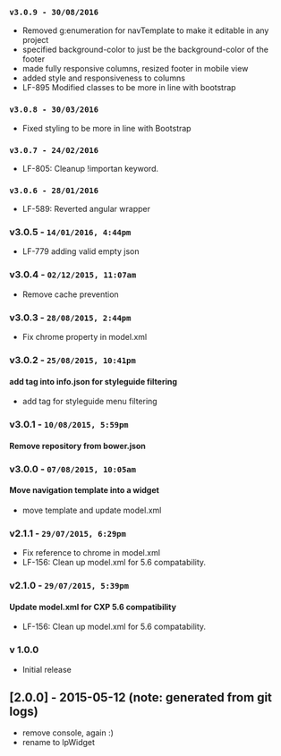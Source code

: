 ### `v3.0.9 - 30/08/2016`
* Removed g:enumeration for navTemplate to make it editable in any project
* specified background-color to just be the background-color of the footer
* made fully responsive columns, resized footer in mobile view
* added style and responsiveness to columns
* LF-895 Modified classes to be more in line with bootstrap

### `v3.0.8 - 30/03/2016`
* Fixed styling to be more in line with Bootstrap

### `v3.0.7 - 24/02/2016`
* LF-805: Cleanup !importan keyword.

### `v3.0.6 - 28/01/2016`
* LF-589: Reverted angular wrapper

### v3.0.5 - `14/01/2016, 4:44pm`
* LF-779 adding valid empty json

### v3.0.4 - `02/12/2015, 11:07am`
* Remove cache prevention

### v3.0.3 - `28/08/2015, 2:44pm`
* Fix chrome property in model.xml


### v3.0.2 - `25/08/2015, 10:41pm`
#### add tag into info.json for styleguide filtering
* add tag for styleguide menu filtering


### v3.0.1 - `10/08/2015, 5:59pm`
#### Remove repository from bower.json


### v3.0.0 - `07/08/2015, 10:05am`
#### Move navigation template into a widget
* move template and update model.xml

### v2.1.1 - `29/07/2015, 6:29pm`
* Fix reference to chrome in model.xml
* LF-156: Clean up model.xml for 5.6 compatability.


### v2.1.0 - `29/07/2015, 5:39pm`
#### Update model.xml for CXP 5.6 compatibility
* LF-156: Clean up model.xml for 5.6 compatability.


### v 1.0.0
* Initial release
## [2.0.0] - 2015-05-12 (note: generated from git logs)

 - remove console, again :)
 - rename to lpWidget
